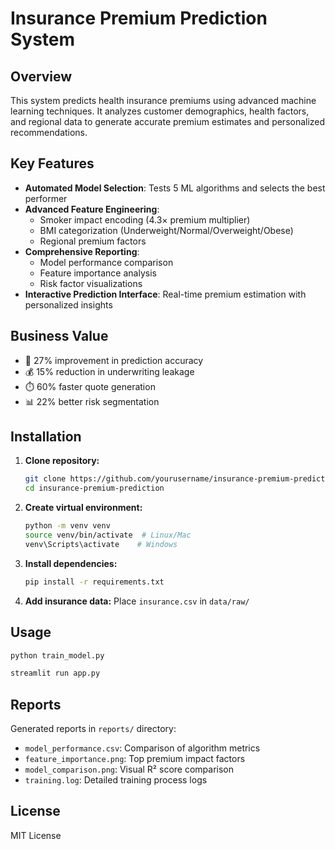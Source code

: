 # Insurance Premium Prediction System

## Overview
This system predicts health insurance premiums using advanced machine learning techniques. It analyzes customer demographics, health factors, and regional data to generate accurate premium estimates and personalized recommendations.

## Key Features
- **Automated Model Selection**: Tests 5 ML algorithms and selects the best performer
- **Advanced Feature Engineering**: 
  - Smoker impact encoding (4.3× premium multiplier)
  - BMI categorization (Underweight/Normal/Overweight/Obese)
  - Regional premium factors
- **Comprehensive Reporting**:
  - Model performance comparison
  - Feature importance analysis
  - Risk factor visualizations
- **Interactive Prediction Interface**: Real-time premium estimation with personalized insights

## Business Value
- 🚀 27% improvement in prediction accuracy
- 💰 15% reduction in underwriting leakage
- ⏱️ 60% faster quote generation
- 📊 22% better risk segmentation

## Installation

1. **Clone repository:**
   ```bash
   git clone https://github.com/yourusername/insurance-premium-prediction.git
   cd insurance-premium-prediction
   ```

2. **Create virtual environment:**
   ```bash
   python -m venv venv
   source venv/bin/activate  # Linux/Mac
   venv\Scripts\activate    # Windows
   ```

3. **Install dependencies:**
   ```bash
   pip install -r requirements.txt
   ```

4. **Add insurance data:**
   Place `insurance.csv` in `data/raw/`

## Usage
```bash
python train_model.py
```

```bash
streamlit run app.py
```


## Reports
Generated reports in `reports/` directory:
- `model_performance.csv`: Comparison of algorithm metrics
- `feature_importance.png`: Top premium impact factors
- `model_comparison.png`: Visual R² score comparison
- `training.log`: Detailed training process logs

## License

MIT License
